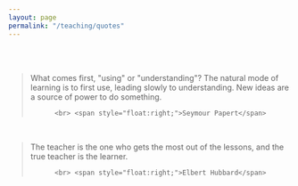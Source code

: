 ```yaml
---
layout: page
permalink: "/teaching/quotes"
---
```

<head>
       <!-- Global site tag (gtag.js) - Google Analytics -->
<script async src="https://www.googletagmanager.com/gtag/js?id=G-DB1B8K61SV"></script>
<script>
  window.dataLayer = window.dataLayer || [];
  function gtag(){dataLayer.push(arguments);}
  gtag('js', new Date());

  gtag('config', 'G-DB1B8K61SV');
</script>
</head>



<div class="container">
<br>
<br>

<blockquote>What comes first, "using" or "understanding"? The natural mode of learning is to first use, leading slowly to understanding. New ideas are a source of power to do something. 
          
          <br> <span style="float:right;">Seymour Papert</span>

</blockquote>

<br>
<blockquote>The teacher is the one who gets the most out of the lessons, and the true teacher is the learner.
          
          <br> <span style="float:right;">Elbert Hubbard</span>

</blockquote>





</div>